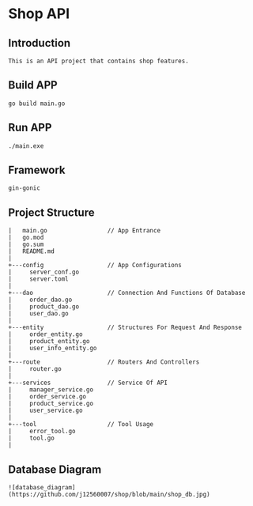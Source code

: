 # Shop API

## Introduction

```
This is an API project that contains shop features.

```

## Build APP

```
go build main.go

```

## Run APP

```
./main.exe

```

## Framework

```
gin-gonic

```

## Project Structure

```
|   main.go                 // App Entrance
|   go.mod
|   go.sum
|   README.md
|
+---config                  // App Configurations
|     server_conf.go
|     server.toml
|
+---dao                     // Connection And Functions Of Database
|     order_dao.go
|     product_dao.go
|     user_dao.go
|
+---entity                  // Structures For Request And Response
|     order_entity.go
|     product_entity.go
|     user_info_entity.go
|
+---route                   // Routers And Controllers
|     router.go
|
+---services                // Service Of API
|     manager_service.go
|     order_service.go
|     product_service.go
|     user_service.go
|
+---tool                    // Tool Usage
|     error_tool.go
|     tool.go
|

```

## Database Diagram

```
![database_diagram](https://github.com/j12560007/shop/blob/main/shop_db.jpg)

```

